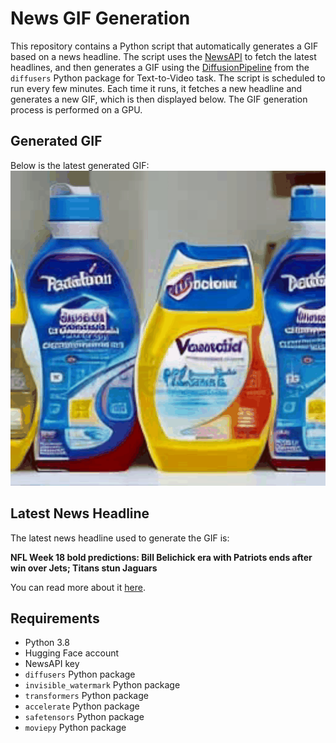 # News GIF Generation
This repository contains a Python script that automatically generates a GIF based on a news headline. The script uses the [NewsAPI](https://newsapi.org/) to fetch the latest headlines, and then generates a GIF using the [DiffusionPipeline](https://github.com/huggingface/diffusers) from the `diffusers` Python package for Text-to-Video task.
The script is scheduled to run every few minutes. Each time it runs, it fetches a new headline and generates a new GIF, which is then displayed below. The GIF generation process is performed on a GPU.

## Generated GIF
Below is the latest generated GIF:
![Generated GIF](output.gif?raw=true&v=1704587747)

## Latest News Headline
The latest news headline used to generate the GIF is:

**NFL Week 18 bold predictions: Bill Belichick era with Patriots ends after win over Jets; Titans stun Jaguars**

You can read more about it [here](https://www.cbssports.com/nfl/news/nfl-week-18-bold-predictions-bill-belichick-era-with-patriots-ends-after-win-over-jets-titans-stun-jaguars/).

## Requirements
- Python 3.8
- Hugging Face account
- NewsAPI key
- `diffusers` Python package
- `invisible_watermark` Python package
- `transformers` Python package
- `accelerate` Python package
- `safetensors` Python package
- `moviepy` Python package
